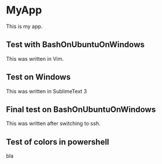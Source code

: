 # MyApp
This is my app.

## Test with BashOnUbuntuOnWindows
This was written in Vim.

## Test on Windows
This was written in SublimeText 3

## Final test on BashOnUbuntuOnWindows
This was written after switching to ssh.

## Test of colors in powershell
bla
